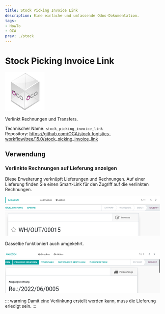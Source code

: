 ```yaml
---
title: Stock Picking Invoice Link
description: Eine einfache und umfassende Odoo-Dokumentation.
tags:
- HowTo
- OCA
prev: ./stock
---
```

# Stock Picking Invoice Link
![icon_oca_app](attachments/icon_oca_app.png)

Verlinkt Rechnungen und Transfers.

Technischer Name: `stock_picking_invoice_link`\
Repository: <https://github.com/OCA/stock-logistics-workflow/tree/15.0/stock_picking_invoice_link>

## Verwendung

### Verlinkte Rechnungen auf Lieferung anzeigen

Diese Erweiterung verknüpft Lieferungen und Rechnungen. Auf einer Lieferung finden Sie einen Smart-Link für den Zugriff auf die verlinkten Rechnungen.

![](attachments/Stock%20Picking%20Invoice%20Link.png)

Dasselbe funktioniert auch umgekehrt.

![](attachments/Stock%20Picking%20Invoice%20Link%20Invoice.png)

::: warning
Damit eine Verlinkung erstellt werden kann, muss die LIeferung erledigt sein.
:::